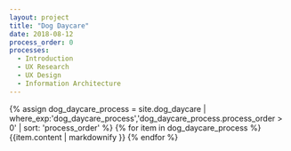 ```yaml
---
layout: project
title: "Dog Daycare"
date: 2018-08-12
process_order: 0
processes:
  - Introduction
  - UX Research
  - UX Design
  - Information Architecture
---
```

{% assign dog_daycare_process = site.dog_daycare | where_exp:'dog_daycare_process','dog_daycare_process.process_order > 0' | sort: 'process_order' %}
{% for item in dog_daycare_process %}
  {{item.content | markdownify }}
{% endfor %}